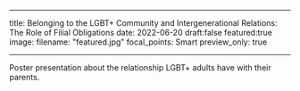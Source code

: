 ----
title: Belonging to the LGBT+ Community and Intergenerational Relations: The Role of Filial Obligations
date: 2022-06-20
draft:false
featured:true
image:
  filename: "featured.jpg"
  focal_points: Smart
  preview_only: true
  
---
Poster presentation about the relationship LGBT+ adults have with their parents.
